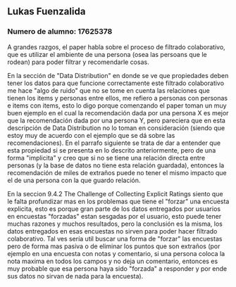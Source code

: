 ## Lukas Fuenzalida
### Numero de alumno: 17625378

A grandes razgos, el paper habla sobre el proceso de filtrado colaborativo, que es utilizar el ambiente de una persona (osea las persoans que le rodean) para poder filtrar y recomendarle cosas.

En la sección de "Data Distribution" en donde se ve que propiedades deben tener los datos para que funcione correctamente este filtrado colaborativo me hace "algo de ruido" que no se tome en cuenta las relaciones que tienen los items y personas entre ellos, me refiero a personas con personas e items con items, esto lo digo porque comenzando el paper toman un muy buen ejemplo en el cual la recomendación dada por una persona X es mejor que la recomendación dada por una persona Y, pero pareciera que en esta descripción de Data Distribution no lo toman en consideración (siendo que estoy muy de acuerdo con el ejemplo que se dá sobre las recomendaciones). En el parrafo siguiente se trata de dar a entender que esta propiedad si se presenta en lo descrito anteriormente, pero de una forma "implicita" y creo que si no se tiene una relación directa entre personas (y la base de datos no tiene esta relación guardada), entonces la recomendación de miles de extraños puede no tener el mismo impacto que el de una persona con la que guardo relación.

En la seccion 9.4.2 The Challenge of Collecting Explicit Ratings siento que le falta profundizar mas en los problemas que tiene el "forzar" una encuesta explicita, esto es porque gran parte de los datos entregados por usuarios en encuestas "forzadas" estan sesgadas por el usuario, esto puede tener muchas razones y muchos resultados, pero la conclusión es la misma, los datos entregados en esas encuestas no sirven para poder hacer filtrado colaborativo. Tal ves sería util buscar una forma de "forzar" las encuestas pero de forma mas pasiva o de eliminar los puntos que son extraños (por ejemplo en una encuesta con notas y comentario, si una persona coloca la nota maxima en todos los campos y no deja un comentario, entonces es muy probable que esa persona haya sido "forzada" a responder y por ende sus datos no sirvan de nada para la encuesta).
